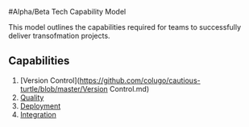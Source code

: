 #Alpha/Beta Tech Capability  Model

This model outlines the capabilities required for teams to successfully deliver transofmation projects.

## Capabilities
 1. [Version Control](https://github.com/colugo/cautious-turtle/blob/master/Version Control.md)
 2. [Quality](https://github.com/colugo/cautious-turtle/blob/master/Quality.md)
 3. [Deployment](https://github.com/colugo/cautious-turtle/blob/master/Deployment.md)
 4. [Integration](https://github.com/colugo/cautious-turtle/blob/master/Integration.md)
